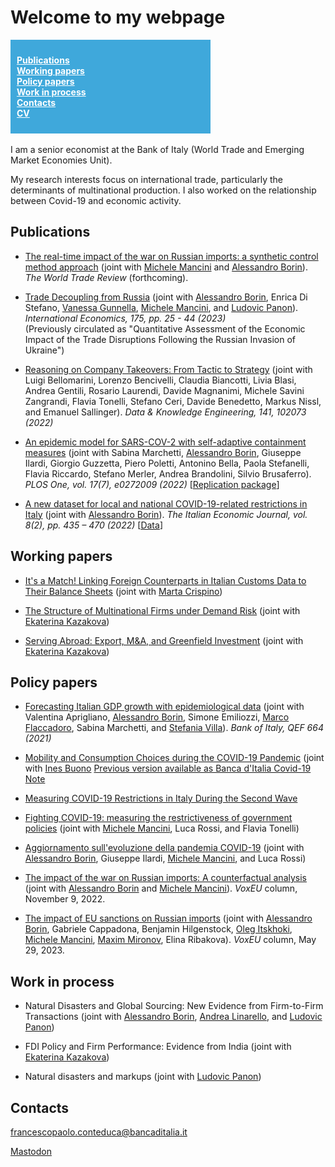 # Welcome to my webpage

<div style="display: flex;">

  <nav style="flex: 0 0 300px; background-color: #3fa8db; padding: 10px;">
    <ul style="list-style-type: none; padding: 0;">
      <li><a href="#publications" style="color: white; font-weight: bold;">Publications</a></li>
      <li><a href="#working-papers" style="color: white; font-weight: bold;">Working papers</a></li>
      <li><a href="#policy-papers" style="color: white; font-weight: bold;">Policy papers</a></li>
      <li><a href="#work-in-process" style="color: white; font-weight: bold;">Work in process</a></li>
      <li><a href="#contacts" style="color: white; font-weight: bold;">Contacts</a></li> 
      <li><a href="https://github.com/fpaoloconteduca/fpaoloconteduca.github.io/blob/main/CV.pdf" style = "color: white; font-weight: bold;" target="_blank">CV</a></li>
    </ul>
  </nav>
</div>
<br />
I am a senior economist at the Bank of Italy (World Trade and Emerging Market Economies Unit).

My research interests focus on international trade, particularly the determinants of multinational production. I also worked on the relationship between Covid-19 and economic activity. 


## Publications

- [The real-time impact of the war on Russian imports: a synthetic control method approach](https://www.econstor.eu/handle/10419/266330) (joint with [Michele Mancini](http://www.tradeconomics.com/mancini) and [Alessandro Borin](http://www.tradeconomics.com/borin)). *The World Trade Review* (forthcoming).

- [Trade Decoupling from Russia](https://doi.org/10.1016/j.inteco.2023.05.001) (joint with [Alessandro Borin](http://www.tradeconomics.com/borin), Enrica Di Stefano, [Vanessa Gunnella](https://sites.google.com/site/vanessagunnella/), [Michele Mancini](http://www.tradeconomics.com/mancini), and [Ludovic Panon](https://sites.google.com/site/ludovicpanon/home)). *International Economics, 175, pp. 25 - 44 (2023)* <br> 
(Previously circulated as "Quantitative Assessment of the Economic Impact of the Trade Disruptions Following the Russian Invasion of Ukraine")

- [Reasoning on Company Takeovers: From Tactic to Strategy](https://www.sciencedirect.com/science/article/abs/pii/S0169023X22000672) (joint with Luigi Bellomarini, Lorenzo Bencivelli, Claudia Biancotti, Livia Blasi, Andrea Gentili, Rosario Laurendi, Davide Magnanimi, Michele Savini Zangrandi, Flavia Tonelli, Stefano Ceri, Davide Benedetto, Markus Nissl, and Emanuel Sallinger). *Data & Knowledge Engineering, 141, 102073 (2022)*

- [An epidemic model for SARS-COV-2 with self-adaptive containment measures](https://doi.org/10.1371/journal.pone.0272009) (joint with Sabina Marchetti, [Alessandro Borin](http://www.tradeconomics.com/borin), Giuseppe Ilardi, Giorgio Guzzetta, Piero Poletti, Antonino Bella, Paola Stefanelli, Flavia Riccardo, Stefano Merler, Andrea Brandolini, Silvio Brusaferro). *PLOS One, vol. 17(7), e0272009 (2022)* [[Replication package](https://zenodo.org/record/6668605#.YrAbOoXP3IV)]

- [A new dataset for local and national COVID-19-related restrictions in Italy](https://doi.org/10.1007/s40797-022-00197-0) (joint with [Alessandro Borin](http://www.tradeconomics.com/borin)). *The Italian Economic Journal, vol. 8(2), pp. 435 – 470 (2022)* [[Data](https://www.dropbox.com/sh/s6j0eb12ipsomc4/AAAfAeoAJch9Nf8pBUlrfBNma?dl=0)]

## Working papers

- [It's a Match! Linking Foreign Counterparts in Italian Customs Data to Their Balance Sheets](https://www.bancaditalia.it/pubblicazioni/qef/2023-0823/QEF_823_23.pdf) (joint with [Marta Crispino](https://sites.google.com/site/crispinostat/))

- [The Structure of Multinational Firms under Demand Risk](https://drive.google.com/file/d/12a7-yrnwIpMa19hrOaZMtwdSoxmmFGnP/view) (joint with [Ekaterina Kazakova](https://ekaterinakazakova.com))

- [Serving Abroad: Export, M&A, and Greenfield Investment](https://papers.ssrn.com/sol3/papers.cfm?abstract_id=4606966) (joint with [Ekaterina Kazakova](https://ekaterinakazakova.com))



## Policy papers
 
- [Forecasting Italian GDP growth with epidemiological data](https://www.bancaditalia.it/pubblicazioni/qef/2021-0664/index.html?com.dotmarketing.htmlpage.language=1) (joint with Valentina Aprigliano, [Alessandro Borin](http://www.tradeconomics.com/borin), Simone Emiliozzi, [Marco Flaccadoro](https://sites.google.com/view/marcoflaccadoro/home), Sabina Marchetti, and [Stefania Villa](https://sites.google.com/site/stefaniavilla3)). *Bank of Italy, QEF 664 (2021)*
 
 - [Mobility and Consumption Choices during the COVID-19 Pandemic](https://papers.ssrn.com/sol3/papers.cfm?abstract_id=3873765) (joint with [Ines Buono](https://sites.google.com/site/inesbuono/home) [Previous version available as Banca d'Italia Covid-19 Note](https://www.bancaditalia.it/pubblicazioni/note-covid-19/2020/Nota_Covid_Mobility_Before_Gvt_Restrictions_09112020.pdf)
 
- [Measuring COVID-19 Restrictions in Italy During the Second Wave](https://www.bancaditalia.it/pubblicazioni/note-covid-19/2021/mobility_restrictions_italy_second_wave.pdf) 

- [Fighting COVID-19: measuring the restrictiveness of government policies](https://www.bancaditalia.it/pubblicazioni/note-covid-19/2020/Nota_Lockdown_circolazione.pdf) (joint with [Michele Mancini](http://www.tradeconomics.com/mancini), Luca Rossi, and Flavia Tonelli)

- [Aggiornamento sull'evoluzione della pandemia COVID-19](https://www.bancaditalia.it/pubblicazioni/note-covid-19/2020/Aggiornamento_evoluzione_pandemia_Covid_19-2020.07.20.pdf) (joint with [Alessandro Borin](http://www.tradeconomics.com/borin), Giuseppe Ilardi, [Michele Mancini](http://www.tradeconomics.com/mancini), and Luca Rossi)

- [The impact of the war on Russian imports: A counterfactual analysis](https://cepr.org/voxeu/columns/impact-war-russian-imports-counterfactual-analysis) (joint with [Alessandro Borin](http://www.tradeconomics.com/borin) and [Michele Mancini](http://www.tradeconomics.com/mancini)). *VoxEU* column, November 9, 2022.

- [The impact of EU sanctions on Russian imports](https://cepr.org/voxeu/columns/impact-eu-sanctions-russian-imports) (joint with [Alessandro Borin](http://www.tradeconomics.com/borin), Gabriele Cappadona, Benjamin Hilgenstock, [Oleg Itskhoki](https://itskhoki.com/), [Michele Mancini](http://www.tradeconomics.com/mancini), [Maxim Mironov](http://mironov.xyz/), Elina Ribakova). *VoxEU* column, May 29, 2023.

## Work in process

- Natural Disasters and Global Sourcing: New Evidence from Firm-to-Firm Transactions (joint with [Alessandro Borin](http://www.tradeconomics.com/borin), [Andrea Linarello](https://sites.google.com/site/andrealinarello/home), and [Ludovic Panon](https://sites.google.com/site/ludovicpanon/home))
 
- FDI Policy and Firm Performance: Evidence from India (joint with [Ekaterina Kazakova](https://www.ekaterinakazakova.com))

- Natural disasters and markups (joint with [Ludovic Panon](https://sites.google.com/site/ludovicpanon/home))

  
## Contacts

<a href="mailto:francescopaolo.conteduca@bancaditalia.it">francescopaolo.conteduca@bancaditalia.it</a>


 <a rel="me" href="https://econtwitter.net/@fpconteduca">Mastodon</a>
 
  
<a href="https://www.revolvermaps.com/?target=enlarge&amp;i=0zc0mexk33u"><img src="//ra.revolvermaps.com/h/m/a/0/ff0000/128/0/0zc0mexk33u.png" width="1" height="1" alt="Map" style="border:0;"></a>


 
 


